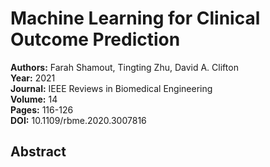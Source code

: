# Machine Learning for Clinical Outcome Prediction

**Authors:** Farah Shamout, Tingting Zhu, David A. Clifton  
**Year:** 2021  
**Journal:** IEEE Reviews in Biomedical Engineering  
**Volume:** 14  
**Pages:** 116-126  
**DOI:** 10.1109/rbme.2020.3007816  

## Abstract



